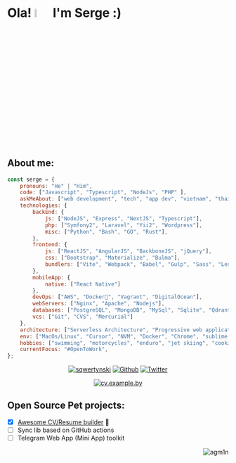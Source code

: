 # Ola! <a href="https://www.example.by/cv"><img src="https://media.giphy.com/media/v1.Y2lkPTc5MGI3NjExZmF3Y2F6aHBhZHNkYTh6NndudWhmcmkxODVvOXV3YnZ3bXJxZWQxMSZlcD12MV9pbnRlcm5hbF9naWZfYnlfaWQmY3Q9cw/sb9EkIPVOU1O8t1qy7/source.gif" width="7%"></a> I'm Serge :)

<br />

## About me:

```javascript
const serge = {
    pronouns: "He" | "Him",
    code: ["Javascript", "Typescript", "NodeJs", "PHP" ],
    askMeAbout: ["web development", "tech", "app dev", "vietnam", "thailand", "team lead", "architect"],
    technologies: {
        backEnd: {
            js: ["NodeJS", "Express", "NextJS", "Typescript"],
            php: ["Symfony2", "Laravel", "Yii2", "Wordpress"],
            misc: ["Python", "Bash", "GO", "Rust"],
        },
        frontend: {
            js: ["ReactJS", "AngularJS", "BackboneJS", "jQuery"],
            css: ["Bootstrap", "Materialize", "Bulma"],
            bundlers: ["Vite", "Webpack", "Babel", "Gulp", "Sass", "Less"],
        },
        mobileApp: {
            native: ["React Native"]
        },
        devOps: ["AWS", "Docker🐳", "Vagrant", "DigitalOcean"],
        webServers: ["Nginx", "Apache", "Nodejs"],
        databases: ["PostgreSQL", "MongoDB", "MySql", "Sqlite", "Qdrant"],
        vcs: ["Git", "CVS", "Mercurial"]
    },
    architecture: ["Serverless Architecture", "Progressive web applications", "Single page applications", "Mobile Applications"],
    env: ["MacOs/Linux", "Cursor", "NVM", "Docker", "Chrome", "sublime text", "terminal", "pnpm"],
    hobbies: ["swimming", "motorcycles", "enduro", "jet skiing", "cooking", "animal volunteering", "table tennis", "chess", "international travel", "AI", "Rust language", "cyber security"],
    currentFocus: "#OpenToWork",
};
```

<p align="center">
<a href="https://in.linkedin.com/in/sqwertynski" target="blank"><img src="https://img.shields.io/badge/LinkedIn-0077B5?style=for-the-badge&logo=linkedin&logoColor=white" alt="sqwertynski"/></a>
<a href="https://github.com/agm1n" target="_blank"><img alt="Github" src="https://img.shields.io/badge/GitHub-%2312100E.svg?&style=for-the-badge&logo=Github&logoColor=white" /></a> <a href="https://twitter.com/by_agm1n" target="blank"><img src="https://img.shields.io/badge/Twitter-1DA1F2?style=for-the-badge&logo=twitter&logoColor=white" alt="Twitter"/></a>
</p>
<p align="center">
<a href="https://cv.example.by" target="blank">
<img src="https://img.shields.io/website?url=https%3A%2F%2Fcv.example.by" alt="cv.example.by"/>
</a>
</p>

## Open Source Pet projects:
- [x] [Awesome CV/Resume builder](https://github.com/agm1n/awesome-cv-builder) :tada:
- [ ] Sync lib based on GitHub actions
- [ ] Telegram Web App (Mini App) toolkit

<p align="right"> <img src="https://komarev.com/ghpvc/?username=agm1n&label=Profile%20views&color=0e75b6&style=flat" alt="agm1n" /> </p>
